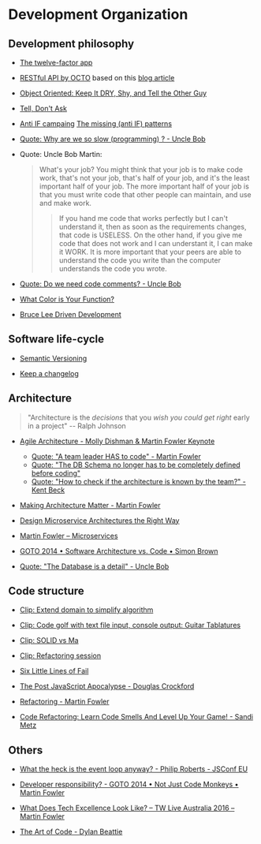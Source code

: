 # Development Organization

## Development philosophy

  * [The twelve-factor app](https://12factor.net)

  * [RESTful API by OCTO](https://blog.octo.com/wp-content/uploads/2014/12/OCTO-Refcard_API_Design_EN_3.0.pdf) based on this [blog article](https://blog.octo.com/designer-une-api-rest/)

  * [Object Oriented: Keep It DRY, Shy, and Tell the Other Guy](https://media.pragprog.com/articles/may_04_oo1.pdf)
  * [Tell, Don't Ask](https://pragprog.com/articles/tell-dont-ask)
  
  * [Anti IF campaing](https://francescocirillo.com/pages/anti-if-campaign)
    [The missing (anti IF) patterns](https://code.joejag.com/2016/anti-if-the-missing-patterns.html)
  
  * [Quote: Why are we so slow (programming) ? - Uncle Bob](https://www.youtube.com/embed/SVRiktFlWxI?start=3064&end=3520)
  
  * Quote: Uncle Bob Martin:
    
    > What's your job? You might think that your job is to make code work, that's not your job, that's half of your job, and it's the least
    > important half of your job. The more important half of your job is that you must write code that other people can maintain, and use and
    > make work.
    > > If you hand me code that works perfectly but I can't understand it, then as soon as the requirements changes, that code is USELESS.
    > > On the other hand, if you give me code that does not work and I can understant it, I can make it WORK.
    > It is more important that your peers are able to understand the code you write than the computer understands the code you wrote.
    
  * [Quote: Do we need code comments? - Uncle Bob](https://www.youtube.com/embed/SVRiktFlWxI?start=9989&end=10581)

  * [What Color is Your Function?](https://journal.stuffwithstuff.com/2015/02/01/what-color-is-your-function/)

  * [Bruce Lee Driven Development](https://www.youtube.com/watch?v=MPYyJ3Jv44E)

## Software life-cycle

  * [Semantic Versioning](https://semver.org)

  * [Keep a changelog](http://keepachangelog.com)

## Architecture

> "Architecture is the _decisions_ that you _wish you could get right_ early in a project" -- Ralph Johnson

  * [Agile Architecture - Molly Dishman & Martin Fowler Keynote](https://www.youtube.com/watch?v=VjKYO6DP3fo)
    * [Quote: "A team leader HAS to code" - Martin Fowler](https://www.youtube.com/embed/VjKYO6DP3fo?start=564&end=572)
    * [Quote: "The DB Schema no longer has to be completely defined before coding"](https://www.youtube.com/embed/VjKYO6DP3fo?start=937&end=1085)
    * [Quote: "How to check if the architecture is known by the team?" - Kent Beck](https://www.youtube.com/embed/VjKYO6DP3fo?start=1250&end=1318)

  * [Making Architecture Matter - Martin Fowler](https://www.youtube.com/watch?v=DngAZyWMGR0)
  * [Design Microservice Architectures the Right Way](https://www.youtube.com/watch?v=j6ow-UemzBc)
  * [Martin Fowler – Microservices](https://www.youtube.com/watch?v=2yko4TbC8cI)
  * [GOTO 2014 • Software Architecture vs. Code • Simon Brown](https://www.youtube.com/watch?v=GAFZcYlO5S0)
  
  * [Quote: "The Database is a detail" - Uncle Bob](https://www.youtube.com/embed/qnq9syXUuFE?start=8676&end=9204)

## Code structure

   * [Clip: Extend domain to simplify algorithm](https://www.youtube.com/embed/AnZ0uTOerUI?start=1026&end=1176)
   * [Clip: Code golf with text file input, console output: Guitar Tablatures](https://www.youtube.com/embed/AnZ0uTOerUI?start=1180&end=1754)
   * [Clip: SOLID vs Ma](https://www.youtube.com/embed/8Y-XPlXOWoA?start=1680&end=1831)

   * [Clip: Refactoring session](https://youtu.be/FyCYva9DhsI?t=3488)
   * [Six Little Lines of Fail](https://www.youtube.com/watch?v=VvUdvte1V3s)
   * [The Post JavaScript Apocalypse - Douglas Crockford](https://www.youtube.com/watch?v=99Zacm7SsWQ)
   
   * [Refactoring - Martin Fowler](https://www.youtube.com/watch?v=6wDoopbtEqk)
   * [Code Refactoring: Learn Code Smells And Level Up Your Game! - Sandi Metz](https://www.youtube.com/watch?v=D4auWwMsEnY)

## Others

  * [What the heck is the event loop anyway? - Philip Roberts - JSConf EU](https://www.youtube.com/watch?v=8aGhZQkoFbQ)
  
  * [Developer responsibility? - GOTO 2014 • Not Just Code Monkeys • Martin Fowler](https://www.youtube.com/watch?v=4E3xfR6IBII)
  
  * [What Does Tech Excellence Look Like? – TW Live Australia 2016 – Martin Fowler](https://www.youtube.com/watch?v=Avs70dZ3Vlk)
  
  * [The Art of Code - Dylan Beattie](https://www.youtube.com/watch?v=gdSlcxxYAA8)

